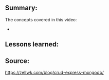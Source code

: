 ## Summary:
The concepts covered in this video:

* 

## Lessons learned:


## Source:
https://zellwk.com/blog/crud-express-mongodb/